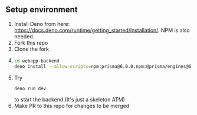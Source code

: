 ## Setup environment
1. Install Deno from here: https://docs.deno.com/runtime/getting_started/installation/. NPM is also needed.
2. Fork this repo
3. Clone the fork
4. ```bash
   cd webapp-backend
   deno install --allow-scripts=npm:prisma@6.0.0,npm:@prisma/engines@6.0.0
   ```
5. Try 
   ```bash
   deno run dev
   ```
   to start the backend (It's just a skeleton ATM)
6. Make PR to this repo for changes to be merged